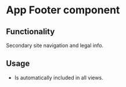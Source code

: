 # App Footer component

## Functionality

Secondary site navigation and legal info.

## Usage

* Is automatically included in all views.
